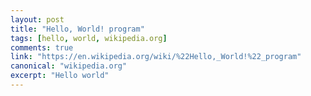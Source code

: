 ```yaml
---
layout: post
title: "Hello, World! program"
tags: [hello, world, wikipedia.org]
comments: true
link: "https://en.wikipedia.org/wiki/%22Hello,_World!%22_program"
canonical: "wikipedia.org"
excerpt: "Hello world"
---
```

